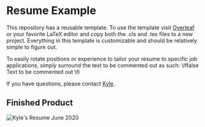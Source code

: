 # Resume Example
This repository has a reusable template. To use the template visit [Overleaf](https://www.overleaf.com/project) or your favorite LaTeX editor and copy both the .cls and .tex files to a new project. Everything in this template is customizable and should be relatively simple to figure out. 

To easily rotate positions or experience to tailor your resume to specific job applications, simply surround the text to be commented out as such:
\iffalse
Text to be commented out
\fi

If you have questions, please contact [Kyle](https://www.linkedin.com/in/kylegillaspy/).

## Finished Product
![Kyle's Resume June 2020](https://github.com/kgillasp/Resume/blob/master/june142020.PNG)
